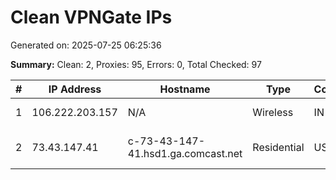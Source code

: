 # Clean VPNGate IPs
Generated on: 2025-07-25 06:25:36

**Summary:** Clean: 2, Proxies: 95, Errors: 0, Total Checked: 97

| # | IP Address | Hostname | Type | Country | Provider |
|---|------------|----------|------|---------|----------|
| 1 | 106.222.203.157 | N/A | Wireless | IN | Bharti Airtel Limited |
| 2 | 73.43.147.41 | c-73-43-147-41.hsd1.ga.comcast.net | Residential | US | Comcast Cable Communications, LLC |
